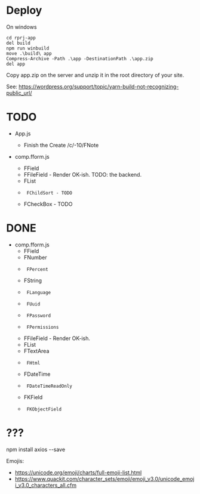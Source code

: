 
# Deploy

On windows
```
cd rprj-app
del build
npm run winbuild
move .\build\ app
Compress-Archive -Path .\app -DestinationPath .\app.zip
del app
```

Copy app.zip on the server and unzip it in the root directory of your site.


See: https://wordpress.org/support/topic/yarn-build-not-recognizing-public_url/



# TODO

- App.js
  - Finish the Create /c/-10/FNote

- comp.fform.js
  - FField
  -  FFileField - Render OK-ish. TODO: the backend.
  -  FList
  -      FChildSort - TODO
  -  FCheckBox - TODO

# DONE

- comp.fform.js
  - FField
  -  FNumber
  -      FPercent
  -  FString
  -      FLanguage
  -      FUuid
  -      FPassword
  -      FPermissions
  -  FFileField - Render OK-ish.
  -  FList
  -  FTextArea
  -      FHtml
  -  FDateTime
  -      FDateTimeReadOnly
  -  FKField
  -      FKObjectField






# ???


npm install axios --save


Emojis:
- https://unicode.org/emoji/charts/full-emoji-list.html
- https://www.quackit.com/character_sets/emoji/emoji_v3.0/unicode_emoji_v3.0_characters_all.cfm
